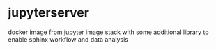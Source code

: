 # jupyterserver
docker image from jupyter image stack with some additional library to enable sphinx workflow and data analysis
